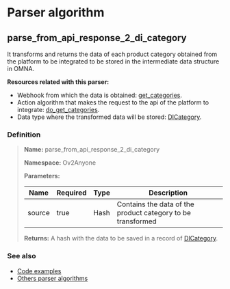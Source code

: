 # Parser algorithm
 
## parse_from_api_response_2_di_category

It transforms and returns the data of each product category obtained from the platform to be integrated to be stored in 
the intermediate data structure in OMNA.

**Resources related with this parser:**

* Webhook from which the data is obtained: [get_categories](../webhooks/overview.md?id=get_categories).
* Action algorithm that makes the request to the api of the platform to integrate:
  [do_get_categories](../action-algorithms/do_get_categories.md).
* Data type where the transformed data will be stored: [DICategory](../data-types/DICategory.md).
    
### Definition

> **Name:** parse_from_api_response_2_di_category
> 
> **Namespace:** Ov2Anyone
>
> **Parameters:**
> 
> | Name | Required | Type | Description |
> | ---- | -------- | ---- | ----------- |
> | source | true | Hash | Contains the data of the product category to be transformed |
>
> **Returns:** A hash with the data to be saved in a record of [DICategory](../data-types/DICategory.md).

### See also
* [Code examples](https://cenit.io/algorithm?f[name][40703][o]=is&f[name][40703][v]=parse_from_api_response_2_di_category&f[namespace][40840][o]=starts_with&f[namespace][40840][v]=Ov2)
* [Others parser algorithms](overview?id=parse_from_api_response_2_di_category)